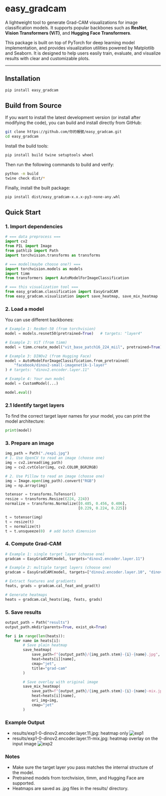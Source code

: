 # easy_gradcam

A lightweight tool to generate Grad-CAM visualizations for image classification models.
It supports popular backbones such as **ResNet**, **Vision Transformers (ViT)**, and **Hugging Face Transformers**.

This package is built on top of PyTorch for deep learning model implementation, 
and provides visualization utilities powered by Matplotlib and Seaborn. 
It is designed to help users easily train, evaluate, and visualize results 
with clear and customizable plots.

---

## Installation

```bash
pip install easy_gradcam
```

## Build from Source

If you want to install the latest development version (or install after modifying the code), you can build and install directly from GitHub:
```bash
git clone https://github.com/你的帳號/easy_gradcam.git
cd easy_gradcam
```

Install the build tools:
```bash
pip install build twine setuptools wheel
```

Then run the following commands to build and verify:
```bash
python -m build
twine check dist/*
```

Finally, install the built package:
```bash
pip install dist/easy_gradcam-x.x.x-py3-none-any.whl
```

## Quick Start

### 1. Import dependencies
```python
# === data preprocess === 
import cv2
from PIL import Image
from pathlib import Path
import torchvision.transforms as transforms

# === model(maybe choose one?) ===
import torchvision.models as models
import timm
from transformers import AutoModelForImageClassification

# === this visualization tool ===
from easy_gradcam.classification import EasyGradCAM
from easy_gradcam.visualization import save_heatmap, save_mix_heatmap
```

### 2. Load a model
You can use different backbones:
```python
# Example 1: ResNet-50 (from torchvision)
model = models.resnet50(pretrained=True)   # targets: "layer4"

# Example 2: ViT (from timm)
model = timm.create_model("vit_base_patch16_224_miil", pretrained=True)   # targets: "blocks.10"

# Example 3: DINOv2 (from Hugging Face)
model = AutoModelForImageClassification.from_pretrained(
    "facebook/dinov2-small-imagenet1k-1-layer"
) # targets: "dinov2.encoder.layer.11"

# Example 4: Your own model
model = CustomModel(...)

model.eval()
```

### 2.1 Identify target layers
To find the correct target layer names for your model, you can print the model architecture:
```python
print(model)
```

### 3. Prepare an image
```python
img_path = Path("./exp1.jpg")
# 1. Use OpenCV to read an image (choose one)
img = cv2.imread(img_path)
img = cv2.cvtColor(img, cv2.COLOR_BGR2RGB)

# 2. Use Pillow to read an image (choose one)
img = Image.open(img_path).convert("RGB")
img = np.array(img)

totensor = transforms.ToTensor()
resize = transforms.Resize((224, 224))
normalize = transforms.Normalize([0.485, 0.456, 0.406],
                                 [0.229, 0.224, 0.225])

t = totensor(img)
t = resize(t)
t = normalize(t)
t = t.unsqueeze(0)  # add batch dimension

```

### 4. Compute Grad-CAM
```python
# Example 1: single target layer (choose one)
gradcam = EasyGradCAM(model, targets="dinov2.encoder.layer.11")

# Example 2: multiple target layers (choose one)
gradcam = EasyGradCAM(model, targets=["dinov2.encoder.layer.10", "dinov2.encoder.layer.11"])  

# Extract features and gradients
feats, grads = gradcam.cal_feat_and_grad(t)

# Generate heatmaps
heats = gradcam.cal_heats(img, feats, grads)
```

### 5. Save results
```python
output_path = Path("results")
output_path.mkdir(parents=True, exist_ok=True)

for i in range(len(heats)):
    for name in heats[i]:
        # Save plain heatmap
        save_heatmap(
            save_path=f"{output_path}/{img_path.stem}-{i}-{name}.jpg",
            heat=heats[i][name],
            cmap="jet",
            title="grad-cam"
        )

        # Save overlay with original image
        save_mix_heatmap(
            save_path=f"{output_path}/{img_path.stem}-{i}-{name}-mix.jpg",
            heat=heats[i][name],
            ori_img=img,
            cmap="jet"
        )

```


### Example Output
- results/exp1-0-dinov2.encoder.layer.11.jpg: heatmap only
![exp1](https://hackmd.io/_uploads/By8uHLWjeg.jpg)
- results/exp1-0-dinov2.encoder.layer.11-mix.jpg: heatmap overlay on the input image
![exp2](https://hackmd.io/_uploads/SkYOBLZiee.jpg)


### Notes
* Make sure the target layer you pass matches the internal structure of the model.
* Pretrained models from torchvision, timm, and Hugging Face are supported.
* Heatmaps are saved as .jpg files in the results/ directory.
